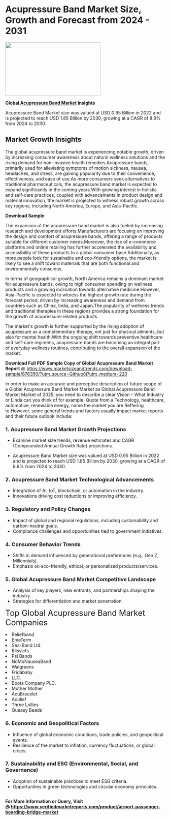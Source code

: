 <H1>Acupressure Band Market Size, Growth and Forecast from 2024 - 2031</H1><img class="aligncenter size-medium wp-image-584254" src="https://thirdeyenews.in/wp-content/uploads/2024/09/Global-Market-Research-300x168.jpeg" alt="" width="300" height="168" /><p><strong>Global&nbsp;<a href="https://www.marketsizeandtrends.com/download-sample/876350/?utm_source=Github8j?utm_medium=220">Acupressure Band Market</a> Insights</strong></p><p>Acupressure Band Market size was valued at USD 0.95 Billion in 2022 and is projected to reach USD 1.85 Billion by 2030, growing at a CAGR of 8.9% from 2024 to 2030.</p><p><h2>Market Growth Insights</h2> <p>The global acupressure band market is experiencing notable growth, driven by increasing consumer awareness about natural wellness solutions and the rising demand for non-invasive health remedies.Acupressure bands, primarily used for alleviating symptoms of motion sickness, nausea, headaches, and stress, are gaining popularity due to their convenience, effectiveness, and ease of use.As more consumers seek alternatives to traditional pharmaceuticals, the acupressure band market is expected to expand significantly in the coming years.With growing interest in holistic and self-care practices, coupled with advancements in product design and material innovation, the market is projected to witness robust growth across key regions, including North America, Europe, and Asia-Pacific.</p> <p><strong>Download Sample</strong></p> <p>The expansion of the acupressure band market is also fueled by increasing research and development efforts.Manufacturers are focusing on improving the design and comfort of acupressure bands, offering a range of products suitable for different customer needs.Moreover, the rise of e-commerce platforms and online retailing has further accelerated the availability and accessibility of these products to a global consumer base.Additionally, as more people look for sustainable and eco-friendly options, the market is likely to see a shift toward materials that are both functional and environmentally conscious.</p> <p>In terms of geographical growth, North America remains a dominant market for acupressure bands, owing to high consumer spending on wellness products and a growing inclination towards alternative medicine.However, Asia-Pacific is expected to witness the highest growth rate during the forecast period, driven by increasing awareness and demand from countries such as China, India, and Japan.The popularity of wellness trends and traditional therapies in these regions provides a strong foundation for the growth of acupressure-related products.</p> <p>The market's growth is further supported by the rising adoption of acupressure as a complementary therapy, not just for physical ailments, but also for mental health.With the ongoing shift towards preventive healthcare and self-care regimens, acupressure bands are becoming an integral part of everyday wellness routines, contributing to the overall expansion of the market.</p> <p><span class=""><strong>Download Full PDF Sample Copy of Global Acupressure Band Market Report</strong> @ <a href="https://www.marketsizeandtrends.com/download-sample/876350/?utm_source=Github8j?utm_medium=220" target="_blank">https://www.marketsizeandtrends.com/download-sample/876350/?utm_source=Github8j?utm_medium=220</a></span></p><p>In order to make an accurate and perceptive description of future scope of a Global&nbsp;Acupressure Band Market Market as Global&nbsp;Acupressure Band Market Market of 2025, you need to describe a clear Vision &ndash; What Industry or Linda can you think of for example: Quote from a Technology, healthcare, automotive, renewable energy, name the market you are Reffering to.However, some general trends and factors usually impact market reports and their future outlook include:</p><h3>1.&nbsp;<strong>Acupressure Band Market Growth Projections</strong></h3><ul><li>Examine market size trends, revenue estimates and CAGR (Compounded Annual Growth Rate) projections.</li><li><p>Acupressure Band Market size was valued at USD 0.95 Billion in 2022 and is projected to reach USD 1.85 Billion by 2030, growing at a CAGR of 8.9% from 2024 to 2030.</p></li></ul><h3>2.&nbsp;<strong>Acupressure Band Market Technological Advancements</strong></h3><ul><li>Integration of AI, IoT, blockchain, or automation in the industry.</li><li>Innovations driving cost reductions or improving efficiency.</li></ul><h3>3.&nbsp;<strong>Regulatory and Policy Changes</strong></h3><ul><li>Impact of global and regional regulations, including sustainability and carbon-neutral goals.</li><li>Compliance challenges and opportunities tied to government initiatives.</li></ul><h3>4.&nbsp;<strong>Consumer Behavior Trends</strong></h3><ul><li>Shifts in demand influenced by generational preferences (e.g., Gen Z, Millennials).</li><li>Emphasis on eco-friendly, ethical, or personalized products/services.</li></ul><h3>5.&nbsp;<strong>Global Acupressure Band Market Competitive Landscape</strong></h3><ul><li>Analysis of key players, new entrants, and partnerships shaping the industry.</li><li>Strategies for differentiation and market penetration.</li></ul><p data-pm-slice="1 1 []"><span style="color: inherit; font-family: inherit; font-size: 25px;">Top Global Acupressure Band Market Companies</span></p><div class="" data-test-id=""><p><li>Reliefband</li><li> EmeTerm</li><li> Sea-Band Ltd.</li><li> Blisslets</li><li> Psi Bands</li><li> NoMoNauseaBand</li><li> Walgreens</li><li> Fridababy</li><li> LLC.</li><li> Boots Company PLC.</li><li> Mother Mother</li><li> AcuBracelet</li><li> Aculief</li><li> Three Lollies</li><li> Queasy Beads</li></p></div><h3>6.&nbsp;<strong>Economic and Geopolitical Factors</strong></h3><ul><li>Influence of global economic conditions, trade policies, and geopolitical events.</li><li>Resilience of the market to inflation, currency fluctuations, or global crises.</li></ul><h3>7.&nbsp;<strong>Sustainability and ESG (Environmental, Social, and Governance)</strong></h3><ul><li>Adoption of sustainable practices to meet ESG criteria.</li><li>Opportunities in green technologies and circular economy principles.</li></ul><h2><strong style="font-size: 14px;">For More Information or Query, Visit @&nbsp;</strong><a style="background-color: #ffffff; font-size: 14px;" href="https://www.marketsizeandtrends.com/report/acupressure-band-market/" target="_blank">https://www.verifiedmarketreports.com/product/airport-passenger-boarding-bridge-market</a></h2>